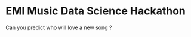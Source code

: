 EMI Music Data Science Hackathon
==============================

Can you predict who will love a new song ?
